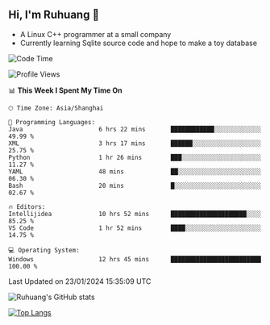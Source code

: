 ## Hi, I'm Ruhuang 👋

- A Linux C++ programmer at a small company
- Currently learning Sqlite source code and hope to make a toy database

<!--START_SECTION:waka-->
![Code Time](http://img.shields.io/badge/Code%20Time-64%20hrs%2052%20mins-blue)

![Profile Views](http://img.shields.io/badge/Profile%20Views-0-blue)

📊 **This Week I Spent My Time On** 

```text
🕑︎ Time Zone: Asia/Shanghai

💬 Programming Languages: 
Java                     6 hrs 22 mins       ████████████░░░░░░░░░░░░░   49.99 % 
XML                      3 hrs 17 mins       ██████░░░░░░░░░░░░░░░░░░░   25.75 % 
Python                   1 hr 26 mins        ███░░░░░░░░░░░░░░░░░░░░░░   11.27 % 
YAML                     48 mins             ██░░░░░░░░░░░░░░░░░░░░░░░   06.30 % 
Bash                     20 mins             █░░░░░░░░░░░░░░░░░░░░░░░░   02.67 % 

🔥 Editors: 
Intellijidea             10 hrs 52 mins      █████████████████████░░░░   85.25 % 
VS Code                  1 hr 52 mins        ████░░░░░░░░░░░░░░░░░░░░░   14.75 % 

💻 Operating System: 
Windows                  12 hrs 45 mins      █████████████████████████   100.00 % 
```


 Last Updated on 23/01/2024 15:35:09 UTC
<!--END_SECTION:waka-->

![Ruhuang's GitHub stats](https://github-readme-stats.vercel.app/api?username=ruhuang2001&count_private=true&hide_title=true&show_icons=true&theme=vue)

[![Top Langs](https://github-readme-stats.vercel.app/api/top-langs/?username=ruhuang2001&layout=compact)](https://github.com/anuraghazra/github-readme-stats)
